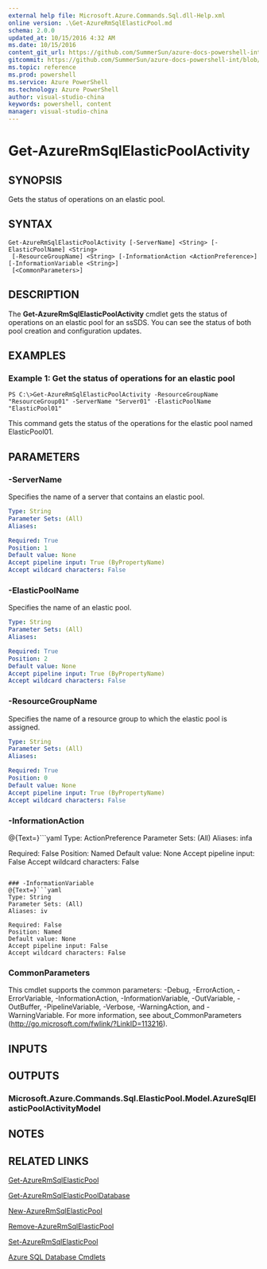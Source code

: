 ```yaml
---
external help file: Microsoft.Azure.Commands.Sql.dll-Help.xml
online version: .\Get-AzureRmSqlElasticPool.md
schema: 2.0.0
updated_at: 10/15/2016 4:32 AM
ms.date: 10/15/2016
content_git_url: https://github.com/SummerSun/azure-docs-powershell-int/blob/master/azureps-cmdlets-docs/ResourceManager/AzureRM.Sql/v1.0/CmdletMDs/Get-AzureRmSqlElasticPoolActivity.md
gitcommit: https://github.com/SummerSun/azure-docs-powershell-int/blob/1bfd8e268acfc1799ad3f17c5a982578f54443cf/azureps-cmdlets-docs/ResourceManager/AzureRM.Sql/v1.0/CmdletMDs/Get-AzureRmSqlElasticPoolActivity.md
ms.topic: reference
ms.prod: powershell
ms.service: Azure PowerShell
ms.technology: Azure PowerShell
author: visual-studio-china
keywords: powershell, content
manager: visual-studio-china
---
```


# Get-AzureRmSqlElasticPoolActivity

## SYNOPSIS
Gets the status of operations on an elastic pool.

## SYNTAX

```
Get-AzureRmSqlElasticPoolActivity [-ServerName] <String> [-ElasticPoolName] <String>
 [-ResourceGroupName] <String> [-InformationAction <ActionPreference>] [-InformationVariable <String>]
 [<CommonParameters>]
```

## DESCRIPTION
The **Get-AzureRmSqlElasticPoolActivity** cmdlet gets the status of operations on an elastic pool for an ssSDS.
You can see the status of both pool creation and configuration updates.

## EXAMPLES

### Example 1: Get the status of operations for an elastic pool
```
PS C:\>Get-AzureRmSqlElasticPoolActivity -ResourceGroupName "ResourceGroup01" -ServerName "Server01" -ElasticPoolName "ElasticPool01"
```

This command gets the status of the operations for the elastic pool named ElasticPool01.

## PARAMETERS

### -ServerName
Specifies the name of a server that contains an elastic pool.

```yaml
Type: String
Parameter Sets: (All)
Aliases: 

Required: True
Position: 1
Default value: None
Accept pipeline input: True (ByPropertyName)
Accept wildcard characters: False
```

### -ElasticPoolName
Specifies the name of an elastic pool.

```yaml
Type: String
Parameter Sets: (All)
Aliases: 

Required: True
Position: 2
Default value: None
Accept pipeline input: True (ByPropertyName)
Accept wildcard characters: False
```

### -ResourceGroupName
Specifies the name of a resource group to which the elastic pool is assigned.

```yaml
Type: String
Parameter Sets: (All)
Aliases: 

Required: True
Position: 0
Default value: None
Accept pipeline input: True (ByPropertyName)
Accept wildcard characters: False
```

### -InformationAction
@{Text=}```yaml
Type: ActionPreference
Parameter Sets: (All)
Aliases: infa

Required: False
Position: Named
Default value: None
Accept pipeline input: False
Accept wildcard characters: False
```

### -InformationVariable
@{Text=}```yaml
Type: String
Parameter Sets: (All)
Aliases: iv

Required: False
Position: Named
Default value: None
Accept pipeline input: False
Accept wildcard characters: False
```

### CommonParameters
This cmdlet supports the common parameters: -Debug, -ErrorAction, -ErrorVariable, -InformationAction, -InformationVariable, -OutVariable, -OutBuffer, -PipelineVariable, -Verbose, -WarningAction, and -WarningVariable. For more information, see about_CommonParameters (http://go.microsoft.com/fwlink/?LinkID=113216).

## INPUTS

## OUTPUTS

### Microsoft.Azure.Commands.Sql.ElasticPool.Model.AzureSqlElasticPoolActivityModel

## NOTES

## RELATED LINKS

[Get-AzureRmSqlElasticPool](.\Get-AzureRmSqlElasticPool.md)

[Get-AzureRmSqlElasticPoolDatabase](.\Get-AzureRmSqlElasticPoolDatabase.md)

[New-AzureRmSqlElasticPool](.\New-AzureRmSqlElasticPool.md)

[Remove-AzureRmSqlElasticPool](.\Remove-AzureRmSqlElasticPool.md)

[Set-AzureRmSqlElasticPool](.\Set-AzureRmSqlElasticPool.md)

[Azure SQL Database Cmdlets](.\AzureRM.Sql.md)

